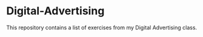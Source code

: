 # Digital-Advertising
This repository contains a list of exercises from my Digital Advertising class. 
